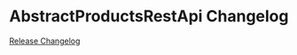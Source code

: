# AbstractProductsRestApi Changelog

[Release Changelog](https://github.com/spryker/products-rest-api)
